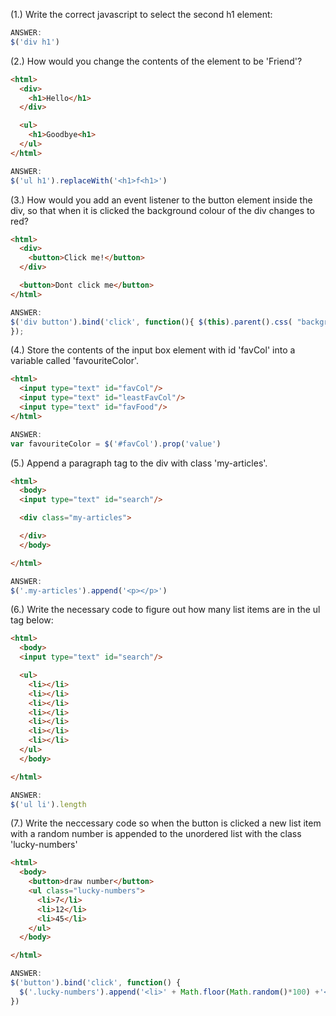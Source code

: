 (1.) Write the correct javascript to select the second h1 element:

```javascript
ANSWER:
$('div h1')
```

(2.) How would you change the contents of the element to be 'Friend'?

```html
<html>
  <div>
    <h1>Hello</h1>
  </div>

  <ul>
    <h1>Goodbye<h1>
  </ul>
</html>
```

```javascript
ANSWER:
$('ul h1').replaceWith('<h1>f<h1>')
```

(3.) How would you add an event listener to the button element inside the div, so that when it is clicked the background colour of the div changes to red?

```html
<html>
  <div>
    <button>Click me!</button>
  </div>

  <button>Dont click me</button>
</html>
```

```javascript
ANSWER:
$('div button').bind('click', function(){ $(this).parent().css( "background-color", "red" )
});
```

(4.) Store the contents of the input box element with id 'favCol' into a variable called 'favouriteColor'.

```html
<html>
  <input type="text" id="favCol"/>
  <input type="text" id="leastFavCol"/>
  <input type="text" id="favFood"/>
</html>
```

```javascript
ANSWER:
var favouriteColor = $('#favCol').prop('value')
```

(5.) Append a paragraph tag to the div with class 'my-articles'.

```html
<html>
  <body>
  <input type="text" id="search"/>

  <div class="my-articles">

  </div>
  </body>

</html>
```

```javascript
ANSWER:
$('.my-articles').append('<p></p>')
```

(6.) Write the necessary code to figure out how many list items are in the ul tag below:

```html
<html>
  <body>
  <input type="text" id="search"/>

  <ul>
    <li></li>
    <li></li>
    <li></li>
    <li></li>
    <li></li>
    <li></li>
    <li></li>
  </ul>
  </body>

</html>
```

```javascript
ANSWER:
$('ul li').length
```

(7.) Write the neccessary code so when the button is clicked a new list item with a random number is appended to the unordered list with the class 'lucky-numbers'

```html
<html>
  <body>
    <button>draw number</button>
    <ul class="lucky-numbers">
      <li>7</li>
      <li>12</li>
      <li>45</li>
    </ul>
  </body>

</html>
```

```javascript
ANSWER:
$('button').bind('click', function() {
  $('.lucky-numbers').append('<li>' + Math.floor(Math.random()*100) +'</li>')
})
```
